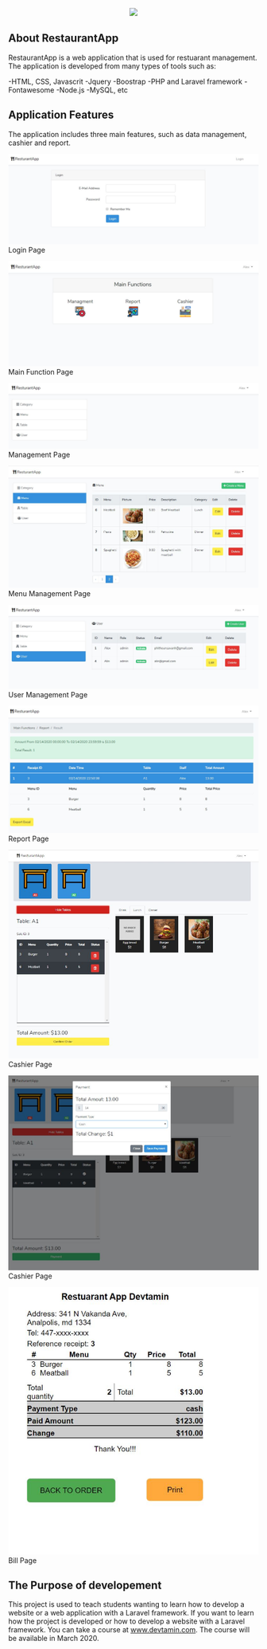 <p align="center"><img src="https://devtamin.com/wp-content/themes/devtamin/images/logo.png" width="400"></p>

## About RestaurantApp

RestaurantApp is a web application that is used for restuarant management. The application is developed from many types of tools such as:

-HTML, CSS, Javascrit
-Jquery
-Boostrap
-PHP and Laravel framework
-Fontawesome
-Node.js
-MySQL, etc

## Application Features

The application includes three main features, such as data management, cashier and report.

![alt tag](https://github.com/phithounsavanh/RestaurantApp/blob/master/readme/login.JPG)
Login Page

![alt tag](https://github.com/phithounsavanh/RestaurantApp/blob/master/readme/main_function.JPG)
Main Function Page

![alt tag](https://github.com/phithounsavanh/RestaurantApp/blob/master/readme/management.JPG)
Management Page

![alt tag](https://github.com/phithounsavanh/RestaurantApp/blob/master/readme/menu_management.JPG)
Menu Management Page

![alt tag](https://github.com/phithounsavanh/RestaurantApp/blob/master/readme/user_management.JPG)
User Management Page

![alt tag](https://github.com/phithounsavanh/RestaurantApp/blob/master/readme/report.JPG)
Report Page

![alt tag](https://github.com/phithounsavanh/RestaurantApp/blob/master/readme/cashier.JPG)
Cashier Page

![alt tag](https://github.com/phithounsavanh/RestaurantApp/blob/master/readme/cashier2.JPG)
Cashier Page

![alt tag](https://github.com/phithounsavanh/RestaurantApp/blob/master/readme/bill.JPG)
Bill Page

## The Purpose of developement

This project is used to teach students wanting to learn how to develop a website or a web application with a Laravel framework.
If you want to learn how the project is developed or how to develop a website with a Laravel framework. You can take a course at www.devtamin.com. The course will be available in March 2020.

